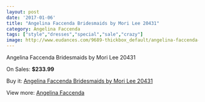 ```yaml
---
layout: post
date: '2017-01-06'
title: "Angelina Faccenda Bridesmaids by Mori Lee 20431"
category: Angelina Faccenda
tags: ["style","dresses","special","sale","crazy"]
image: http://www.eudances.com/9689-thickbox_default/angelina-faccenda-bridesmaids-by-mori-lee-20431.jpg
---
```

Angelina Faccenda Bridesmaids by Mori Lee 20431

On Sales: **$233.99**
<a href="https://www.eudances.com/en/angelina-faccenda/3191-angelina-faccenda-bridesmaids-by-mori-lee-20431.html"><amp-img layout="responsive" width="600" height="600" src="//www.eudances.com/9689-thickbox_default/angelina-faccenda-bridesmaids-by-mori-lee-20431.jpg" alt="Angelina Faccenda Bridesmaids by Mori Lee 20431 0" /></a>
<a href="https://www.eudances.com/en/angelina-faccenda/3191-angelina-faccenda-bridesmaids-by-mori-lee-20431.html"><amp-img layout="responsive" width="600" height="600" src="//www.eudances.com/9690-thickbox_default/angelina-faccenda-bridesmaids-by-mori-lee-20431.jpg" alt="Angelina Faccenda Bridesmaids by Mori Lee 20431 1" /></a>
<a href="https://www.eudances.com/en/angelina-faccenda/3191-angelina-faccenda-bridesmaids-by-mori-lee-20431.html"><amp-img layout="responsive" width="600" height="600" src="//www.eudances.com/9691-thickbox_default/angelina-faccenda-bridesmaids-by-mori-lee-20431.jpg" alt="Angelina Faccenda Bridesmaids by Mori Lee 20431 2" /></a>
<a href="https://www.eudances.com/en/angelina-faccenda/3191-angelina-faccenda-bridesmaids-by-mori-lee-20431.html"><amp-img layout="responsive" width="600" height="600" src="//www.eudances.com/9692-thickbox_default/angelina-faccenda-bridesmaids-by-mori-lee-20431.jpg" alt="Angelina Faccenda Bridesmaids by Mori Lee 20431 3" /></a>

Buy it: [Angelina Faccenda Bridesmaids by Mori Lee 20431](https://www.eudances.com/en/angelina-faccenda/3191-angelina-faccenda-bridesmaids-by-mori-lee-20431.html "Angelina Faccenda Bridesmaids by Mori Lee 20431")

View more: [Angelina Faccenda](https://www.eudances.com/en/55-angelina-faccenda "Angelina Faccenda")
